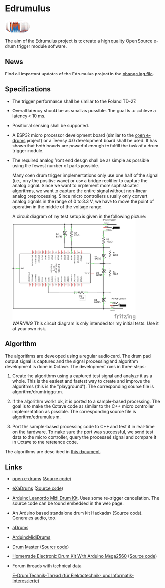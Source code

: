 # Edrumulus

![Homepage picture](algorithm/images/edrumulus.png)

The aim of the Edrumulus project is to create a high quality Open Source e-drum trigger module software.


## News

Find all important updates of the Edrumulus project in the [change log file](ChangeLog.md).


## Specifications

- The trigger performance shall be similar to the Roland TD-27.

- Overall latency should be as small as possible. The goal is to achieve a latency < 10 ms.

- Positional sensing shall be supported.

- A ESP32 micro processor development board (similar to the [open e-drums](https://open-e-drums.com)
  project) or a Teensy 4.0 development board shall be used. It has shown that both boards are
  powerful enough to fulfill the task of a drum trigger module.

- The required analog front end design shall be as simple as possible using the fewest number of
  parts possible.

  Many open drum trigger implementations only use one half of the signal (i.e., only the positive
  wave) or use a bridge rectifier to capture the analog signal. Since we want to implement more
  sophisticated algorithms, we want to capture the entire signal without non-linear analog
  preprocessing. Since micro controllers usually only convert analog signals in the range of 0 to 3.3 V,
  we have to move the point of operation in the middle of the voltage range.

  A circuit diagram of my test setup is given in the following picture:
  <br/><img src="algorithm/images/edrumulus_testing.png" width="400"><br/>
  *WARNING* This circuit diagram is only intended for my initial tests. Use it at your own risk.


## Algorithm

The algorithms are developed using a regular audio card. The drum pad output signal is captured and
the signal processing and algorithm development is done in Octave. The development runs in three steps:

1. Create the algorithms using a captured test signal and analyze it as a whole. This is the
   easiest and fastest way to create and improve the algorithms (this is the "playground"). The
   corresponding source file is algorithm/drumtrigger.m.

2. If the algorithm works ok, it is ported to a sample-based processing. The goal is to make the
   Octave code as similar to the C++ micro controller implementation as possible. The corresponding
   source file is algorithm/edrumulus.m.

3. Port the sample-based processing code to C++ and test it in real-time on the hardware. To make
   sure the port was successful, we send test data to the micro controller, query the processed
   signal and compare it in Octave to the reference code.

The algorithms are described in [this document](algorithm/README.md).


## Links

- [open e-drums](https://open-e-drums.com) ([Source code](https://github.com/RyoKosaka/HelloDrum-arduino-Library))

- [eXaDrums](https://hackaday.io/project/9350-exadrums) ([Source code](https://github.com/SpintroniK/libeXaDrums))

- [Arduino Leanordo Midi Drum Kit](https://hoeser-medien.de/2016/11/arduino-leanordo-midi-drum-kit). Uses some re-trigger cancellation. The source code can be found embedded in the web page.

- [An Arduino based standalone drum kit Hackaday](https://hackaday.io/project/171929-an-arduino-based-standalone-drum-kit) ([Source code](https://hackaday.io/project/171929-an-arduino-based-standalone-drum-kit#menu-files)). Generates audio, too.

- [aDrums](https://github.com/josuelopezv/aDrums)

- [ArduinoMidiDrums](https://github.com/evankale/ArduinoMidiDrums)

- [Drum Master](http://drummaster.digitalcave.ca) ([Source code](https://github.com/thebiguno/microcontroller-projects/tree/master/projects/drummaster/rev2/src))

- [Homemade Electronic Drum Kit With Arduino Mega2560](https://www.instructables.com/Homemade-Electronic-Drum-Kit-With-Arduino-Mega2560) ([Source code](https://github.com/Victor2805/Homemade-electronic-drum-kit-with-arduino))

- Forum threads with technical data

  [E-Drum Technik-Thread (für Elektrotechnik- und Informatik-Interessierte)](https://www.drummerforum.de/forum/71415-e-drum-technik-thread-f%C3%BCr-elektrotechnik-und-informatik-interessierte.html)
